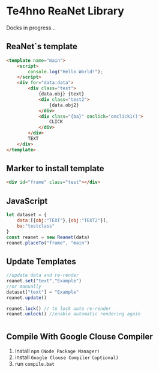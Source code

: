 # Te4hno ReaNet Library
Docks in progress...
## ReaNet`s template
```html
<template name="main">
    <script>
        console.log("Hello World!");
    </script>
    <div for="data:data">
        <div class="test">
            {data.obj} {text}
            <div class="test2">
                {data.obj2}
            </div>
            <div class="{ba}" onclick='onclick1()'>
                CLICK
            </div>
        </div>
        TEXT
    </div>
</template>
```
## Marker to install template
```html
<div id="frame" class="test"></div>
```

## JavaScript
```js
let dataset = {
    data:[{obj:"TEXT"},{obj:"TEXT2"}],
    ba:"testclass"
}
const reanet = new Reanet(data)
reanet.placeTo("frame", "main")
```
## Update Templates
```js 
//update data and re-render
reanet.set("text","Example")
//or manually
dataset["text"] = "Example"
reanet.update()

reanet.lock() // to lock auto re-render
reanet.unlock() //enable automatic rendering again
```
#
## Compile With Google Clouse Compiler
1) install `npm` `(Node Package Manager)`
2) install `Google Clouse Compiler` `(optional)`
3) run `compile.bat`
#